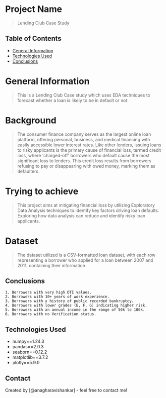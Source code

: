 # Project Name
> Lending Club Case Study

## Table of Contents
* [General Information](#general-information)
* [Technologies Used](#technologies-used)
* [Conclusions](#conclusions)

# General Information
> This is a Lending Club Case study which uses EDA techniques to forecast whether a loan is likely to be in default or not

# Background
>The consumer finance company serves as the largest online loan platform, offering personal, business, and medical financing with easily accessible lower interest rates. Like other lenders, issuing loans to risky applicants is the primary cause of financial loss, termed credit loss, where 'charged-off' borrowers who default cause the most significant loss to lenders. This credit loss results from borrowers refusing to pay or disappearing with owed money, marking them as defaulters.

# Trying to achieve
> This project aims at mitigating financial loss by utilizing Exploratory Data Analysis techniques to identify key factors driving loan defaults. Exploring how data analysis can reduce and identify risky loan applicants.

# Dataset
> The dataset utilized is a CSV-formatted loan dataset, with each row representing a borrower who applied for a loan between 2007 and 2011, containing their information.


## Conclusions
    1. Borrowers with very high DTI values.
    2. Borrowers with 10+ years of work experience.
    3. Borrowers with a history of public recorded bankruptcy.
    4. Borrowers with lower grades (E, F, G) indicating higher risk.
    5. Borrowers with an annual income in the range of 50k to 100k.
    6. Borrowers with no Verification status.

## Technologies Used
- numpy==1.24.3
- pandas==2.0.3
- seaborn==0.12.2
- matplotlib==3.7.2
- plotly==5.9.0


## Contact
Created by [@anagharavishankar] - feel free to contact me!

